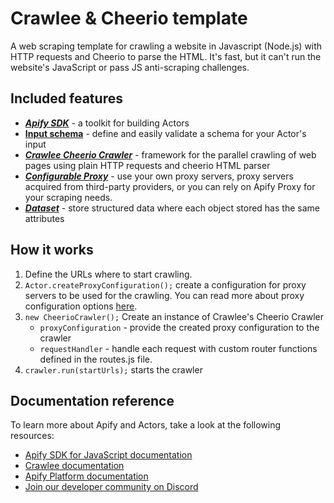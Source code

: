 # Crawlee & Cheerio template
A web scraping template for crawling a website in Javascript (Node.js) with HTTP requests and Cheerio to parse the HTML. It's fast, but it can't run the website's JavaScript or pass JS anti-scraping challenges.

## Included features
- ***[Apify SDK](https://docs.apify.com/sdk/js)*** - a toolkit for building Actors
- **[Input schema](https://docs.apify.com/platform/actors/development/input-schema)** - define and easily validate a schema for your Actor's input
- ***[Crawlee Cheerio Crawler](https://crawlee.dev/api/cheerio-crawler/class/CheerioCrawler)*** - framework for the parallel crawling of web pages using plain HTTP requests and cheerio HTML parser
- ***[Configurable Proxy](https://docs.apify.com/sdk/js/docs/guides/proxy-management)*** - use your own proxy servers, proxy servers acquired from third-party providers, or you can rely on Apify Proxy for your scraping needs.
- ***[Dataset](https://docs.apify.com/sdk/js/docs/guides/result-storage#dataset)*** - store structured data where each object stored has the same attributes



## How it works
1. Define the URLs where to start crawling. 
1. `Actor.createProxyConfiguration();` create a configuration for proxy servers to be used for the crawling. You can read more about proxy configuration options [here](https://crawlee.dev/api/core/interface/ProxyConfigurationOptions).
2. `new CheerioCrawler();` Create an instance of Crawlee's Cheerio Crawler
    - `proxyConfiguration` - provide the created proxy configuration to the crawler
    - `requestHandler` - handle each request with custom router functions defined in the routes.js file.
4. `crawler.run(startUrls);` starts the crawler


## Documentation reference

To learn more about Apify and Actors, take a look at the following resources:

- [Apify SDK for JavaScript documentation](https://docs.apify.com/sdk/js)
- [Crawlee documentation](https://crawlee.dev)
- [Apify Platform documentation](https://docs.apify.com/platform)
- [Join our developer community on Discord](https://discord.com/invite/jyEM2PRvMU)
